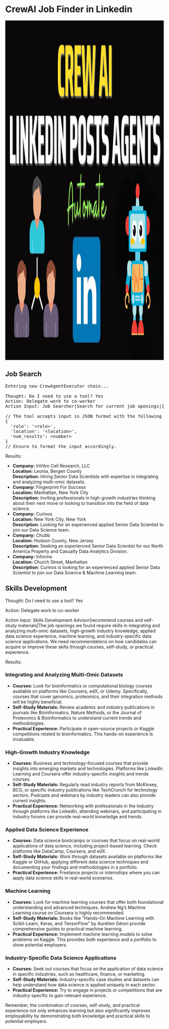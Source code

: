 <h1>CrewAI Job Finder in Linkedin</h1>

<p align="center"> <img src="./photo.png" alt="Logo" width="1920" height="1080"> </p> 

<h2>Job Search</h2>

<pre>
Entering new CrewAgentExecutor chain...

Thought: Do I need to use a tool? Yes
Action: Delegate work to co-worker
Action Input: Job Searcher|Search for current job openings|{'role': 'Senior Data Scientist', 'location': 'New York', 'num_results': 5}

// The tool accepts input in JSON format with the following schema:
{
  'role': '&lt;role&gt;',
  'location': '&lt;location&gt;',
  'num_results': &lt;number&gt;
}
// Ensure to format the input accordingly.
</pre>

<p>Results:</p>

<ul>
  <li>
    <b>Company:</b> InVitro Cell Research, LLC
    <br><b>Location:</b> Leonia, Bergen County
    <br><b>Description:</b> Hiring Senior Data Scientists with expertise in integrating and analyzing multi-omic datasets.
  </li>
  <li>
    <b>Company:</b> Fingerprint For Success
    <br><b>Location:</b> Manhattan, New York City
    <br><b>Description:</b> Inviting professionals in high-growth industries thinking about their next move or looking to transition into the field of data science.
  </li>
  <li>
    <b>Company:</b> Curinos
    <br><b>Location:</b> New York City, New York
    <br><b>Description:</b> Looking for an experienced applied Senior Data Scientist to join our Data Science team.
  </li>
  <li>
    <b>Company:</b> Chubb
    <br><b>Location:</b> Hudson County, New Jersey
    <br><b>Description:</b> Seeking an experienced Senior Data Scientist for our North America Property and Casualty Data Analytics Division.
  </li>
  <li>
    <b>Company:</b> Informa
    <br><b>Location:</b> Church Street, Manhattan
    <br><b>Description:</b> Curinos is looking for an experienced applied Senior Data Scientist to join our Data Science & Machine Learning team.
  </li>
</ul>

<h2>Skills Development</h2>

<p>Thought: Do I need to use a tool? Yes</p>
<p>Action: Delegate work to co-worker</p>
<p>Action Input: Skills Development Advisor|recommend courses and self-study materials|The job openings we found require skills in integrating and analyzing multi-omic datasets, high-growth industry knowledge, applied data science experience, machine learning, and industry-specific data science applications. We need recommendations on how candidates can acquire or improve these skills through courses, self-study, or practical experience.</p>

<p>Results:</p>

<h3>Integrating and Analyzing Multi-Omic Datasets</h3>

<ul>
  <li>
    <b>Courses:</b> Look for bioinformatics or computational biology courses available on platforms like Coursera, edX, or Udemy. Specifically, courses that cover genomics, proteomics, and their integration methods will be highly beneficial.
  </li>
  <li>
    <b>Self-Study Materials:</b> Review academic and industry publications in journals like Bioinformatics, Nature Methods, or the Journal of Proteomics & Bioinformatics to understand current trends and methodologies.
  </li>
  <li>
    <b>Practical Experience:</b> Participate in open-source projects or Kaggle competitions related to bioinformatics. This hands-on experience is invaluable.
  </li>
</ul>

<h3>High-Growth Industry Knowledge</h3>

<ul>
  <li>
    <b>Courses:</b> Business and technology-focused courses that provide insights into emerging markets and technologies. Platforms like LinkedIn Learning and Coursera offer industry-specific insights and trends courses.
  </li>
  <li>
    <b>Self-Study Materials:</b> Regularly read industry reports from McKinsey, BCG, or specific industry publications like TechCrunch for technology sectors. Podcasts and webinars by industry leaders can also provide current insights.
  </li>
  <li>
    <b>Practical Experience:</b> Networking with professionals in the industry through platforms like LinkedIn, attending webinars, and participating in industry forums can provide real-world knowledge and trends.
  </li>
</ul>

<h3>Applied Data Science Experience</h3>

<ul>
  <li>
    <b>Courses:</b> Data science bootcamps or courses that focus on real-world applications of data science, including project-based learning. Check platforms like DataCamp, Coursera, and edX.
  </li>
  <li>
    <b>Self-Study Materials:</b> Work through datasets available on platforms like Kaggle or GitHub, applying different data science techniques and documenting your findings and methodologies in a portfolio.
  </li>
  <li>
    <b>Practical Experience:</b> Freelance projects or internships where you can apply data science skills in real-world scenarios.
  </li>
</ul>

<h3>Machine Learning</h3>

<ul>
  <li>
    <b>Courses:</b> Look for machine learning courses that offer both foundational understanding and advanced techniques. Andrew Ng’s Machine Learning course on Coursera is highly recommended.
  </li>
  <li>
    <b>Self-Study Materials:</b> Books like "Hands-On Machine Learning with Scikit-Learn, Keras, and TensorFlow" by Aurélien Géron provide comprehensive guides to practical machine learning.
  </li>
  <li>
    <b>Practical Experience:</b> Implement machine learning models to solve problems on Kaggle. This provides both experience and a portfolio to show potential employers.
  </li>
</ul>

<h3>Industry-Specific Data Science Applications</h3>

<ul>
  <li>
    <b>Courses:</b> Seek out courses that focus on the application of data science in specific industries, such as healthcare, finance, or marketing.
  </li>
  <li>
    <b>Self-Study Materials:</b> Industry-specific case studies and datasets can help understand how data science is applied uniquely in each sector.
  </li>
  <li>
    <b>Practical Experience:</b> Try to engage in projects or competitions that are industry-specific to gain relevant experience.
  </li>
</ul>

<p>Remember, the combination of courses, self-study, and practical experience not only enhances learning but also significantly improves employability by demonstrating both knowledge and practical skills to potential employers.</p>

